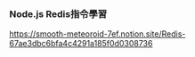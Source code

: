 ### Node.js Redis指令學習

<a href="https://smooth-meteoroid-7ef.notion.site/Redis-67ae3dbc6bfa4c4291a185f0d0308736">https://smooth-meteoroid-7ef.notion.site/Redis-67ae3dbc6bfa4c4291a185f0d0308736</a>
